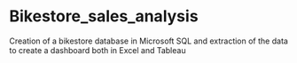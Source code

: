 # Bikestore_sales_analysis
Creation of a bikestore database in Microsoft SQL and extraction of the data to create a dashboard both in Excel and Tableau

